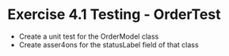 # Exercise 4.1 Testing - OrderTest

- Create a unit test for the OrderModel class
- Create asser4ons for the statusLabel field of that class
